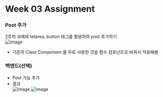 # Week 03 Assignment

### Post 추가
2주차 과제에 tetarea, button 태그를 활용하여 post 추가하기<br>
![image](https://user-images.githubusercontent.com/63097207/113377383-196bff00-93af-11eb-814e-72a4164cd674.png)<br>
- 기존의 Class Component 를 주로 사용한 것을 함수 컴포넌트로 바꿔서 적용해봄<br>

### 백엔드(선택)
- Post 기능 추가<br>
- 결과<br>
![image](https://user-images.githubusercontent.com/63097207/113503521-71e8fb00-956d-11eb-9423-7b2f53776ad9.png)
![image](https://user-images.githubusercontent.com/63097207/113503532-7c0af980-956d-11eb-9f62-356c7ad8feab.png)
